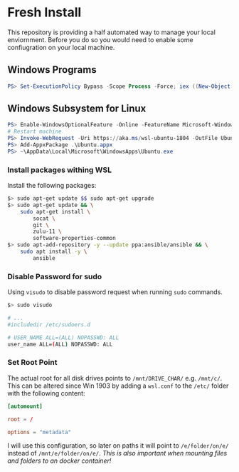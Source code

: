 # Fresh Install

This repository is providing a half automated way to manage your local enviornment. Before you do so you would need to enable some confiugration on your local machine.

## Windows Programs

```powershell
PS> Set-ExecutionPolicy Bypass -Scope Process -Force; iex ((New-Object System.Net.WebClient).DownloadString('https://chocolatey.org/install.ps1'))
```

## Windows Subsystem for Linux

```powershell
PS> Enable-WindowsOptionalFeature -Online -FeatureName Microsoft-Windows-Subsystem-Linux
# Restart machine
PS> Invoke-WebRequest -Uri https://aka.ms/wsl-ubuntu-1804 -OutFile Ubuntu.appx -UseBasicParsing
PS> Add-AppxPackage .\Ubuntu.appx
PS> ~\AppData\Local\Microsoft\WindowsApps\Ubuntu.exe
```

### Install packages withing WSL

Install the following packages:

```bash
$> sudo apt-get update $$ sudo apt-get upgrade
$> sudo apt-get update && \
    sudo apt-get install \
        socat \
        git \
        zulu-11 \
        software-properties-common
$> sudo apt-add-repository -y --update ppa:ansible/ansible && \
    sudo apt install -y \
        ansible
```

### Disable Password for sudo

Using `visudo` to disable password request when running `sudo` commands.

```bash
$> sudo visudo

# ...
#includedir /etc/sudoers.d

# USER_NAME ALL=(ALL) NOPASSWD: ALL
user_name ALL=(ALL) NOPASSWD: ALL
```

### Set Root Point

The actual root for all disk drives points to `/mnt/DRIVE_CHAR/` e.g. `/mnt/c/`. This can be altered since Win 1903 by adding a `wsl.conf` to the `/etc/` folder with the following content:

```conf
[automount]

root = /

options = "metadata"
```

I will use this configuration, so later on paths it will point to `/e/folder/on/e/` instead of `/mnt/e/folder/on/e/`. *This is also important when mounting files and folders to an docker container!*
